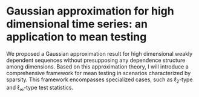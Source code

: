 # Gaussian approximation for high dimensional time series: an application to mean testing

We proposed a Gaussian approximation result for high dimensional weakly dependent sequences without presupposing any dependence structure among dimensions. Based on this approximation theory, I will introduce a comprehensive framework for mean testing in scenarios characterized by sparsity. This framework encompasses specialized cases, such as $\ell_{2}$-type and $\ell_{\infty}$-type test statistics.
